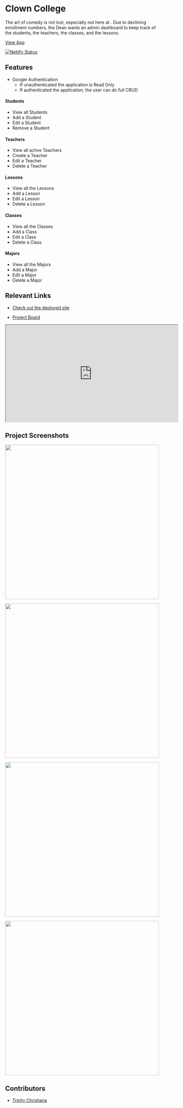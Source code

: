 # Clown College 

The art of comedy is not lost, especially not here at <funny name>. Due to declining enrollment numbers, the Dean wants an admin dashboard to keep track of the students, the teachers, the classes, and the lessons.

[View App](https://cranky-curran-ea8e6c.netlify.app/)
  
[![Netlify Status](https://api.netlify.com/api/v1/badges/0c863477-0555-44fa-a891-ff5fc842a709/deploy-status)](https://app.netlify.com/sites/cranky-curran-ea8e6c/deploys)

## Features

- Google Authentication
  - If unauthenticated the application is Read Only
  - If authenticated the application, the user can do full CRUD

#### Students

- View all Students
- Add a Student
- Edit a Student
- Remove a Student

#### Teachers

- View all active Teachers
- Create a Teacher
- Edit a Teacher
- Delete a Teacher

#### Lessons

- View all the Lessons
- Add a Lesson
- Edit a Lesson
- Delete a Lesson

#### Classes

- View all the Classes
- Add a Class
- Edit a Class
- Delete a Class

#### Majors

- View all the Majors
- Add a Major
- Edit a Major
- Delete a Major

## Relevant Links

- [Check out the deployed site](https://cranky-curran-ea8e6c.netlify.app/)

<!-- - [Wireframes](#your-link) -->

- [Project Board](https://github.com/nss-evening-cohort-14/clown-college-dashboard-clown-college-dashboard/projects/1)

<iframe width="560" height="315" src='https://dbdiagram.io/embed/605a8522ecb54e10c33cef28'> </iframe>

## Project Screenshots

<img
  src="documentation/delete-prompt.png"
  width="500px"
/>

<img
  src="documentation/edit-menu.png"
  width="500px"
/>

<img
  src="documentation/no-picture-screen.png"
  width="500px"
/>

<img
  src="documentation/picture-screen.png"
  width="500px"
/>

## Contributors

- [Trinity Christiana](https://github.com/TrinityChristiana)
